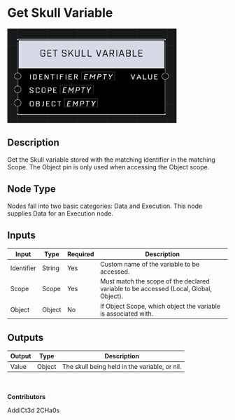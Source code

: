 # Get Skull Variable
![](../../../.gitbook/assets/get-skull-variable.png)
## Description
Get the Skull variable stored with the matching identifier in the matching Scope. The Object pin is only used when accessing the Object scope.

## Node Type
Nodes fall into two basic categories: Data and Execution. This node supplies Data for an Execution node.

## Inputs
| Input | Type | Required | Description |
|------------------|------------------|----------|--------------------------------------------------------------|
| Identifier | String | Yes | Custom name of the variable to be accessed. |
| Scope | Scope | Yes | Must match the scope of the declared variable to be accessed (Local, Global, Object). |
| Object | Object | No | If Object Scope, which object the variable is associated with. |


## Outputs
| Output | Type | Description |
|------------------|------------------|--------------------------------------------------------------|
| Value | Object | The skull being held in the variable, or nil. |

\
\
**Contributors**

AddiCt3d 2CHa0s